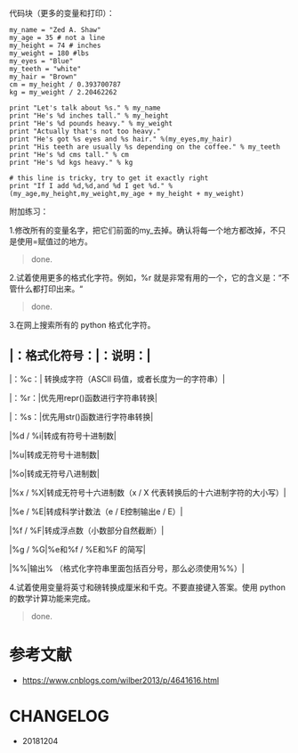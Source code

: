 
代码块（更多的变量和打印）：


    my_name = "Zed A. Shaw"
    my_age = 35 # not a line
    my_height = 74 # inches
    my_weight = 180 #lbs
    my_eyes = "Blue"
    my_teeth = "white"
    my_hair = "Brown"
    cm = my_height / 0.393700787
    kg = my_weight / 2.20462262

    print "Let's talk about %s." % my_name
    print "He's %d inches tall." % my_height
    print "He's %d pounds heavy." % my_weight
    print "Actually that's not too heavy."
    print "He's got %s eyes and %s hair." %(my_eyes,my_hair)
    print "His teeth are usually %s depending on the coffee." % my_teeth
    print "He's %d cms tall." % cm
    print "He's %d kgs heavy." % kg

    # this line is tricky, try to get it exactly right
    print "If I add %d,%d,and %d I get %d." %(my_age,my_height,my_weight,my_age + my_height + my_weight)


附加练习：

1.修改所有的变量名字，把它们前面的my_去掉。确认将每一个地方都改掉，不只是使用=赋值过的地方。

> done.

2.试着使用更多的格式化字符。例如，%r 就是非常有用的一个，它的含义是：“不管什么都打印出来。“

> done.

3.在网上搜索所有的 python 格式化字符。



|：格式化符号：|：说明：|
-----------------
|：%c：| 转换成字符（ASCII 码值，或者长度为一的字符串）|

|：%r：|优先用repr()函数进行字符串转换|

|：%s：|优先用str()函数进行字符串转换|

|%d / %i|转成有符号十进制数|

|%u|转成无符号十进制数|

|%o|转成无符号八进制数|

|%x / %X|转成无符号十六进制数（x / X 代表转换后的十六进制字符的大小写）|

|%e / %E|转成科学计数法（e / E控制输出e / E）|

|%f / %F|转成浮点数（小数部分自然截断）|

|%g / %G|%e和%f / %E和%F 的简写|

|%%|输出% （格式化字符串里面包括百分号，那么必须使用%%）|

4.试着使用变量将英寸和磅转换成厘米和千克。不要直接键入答案。使用 python 的数学计算功能来完成。

> done.

# 参考文献

* https://www.cnblogs.com/wilber2013/p/4641616.html


# CHANGELOG

- 20181204
